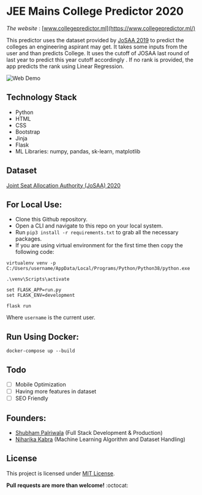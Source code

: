 # JEE Mains College Predictor 2020
*The website* : [www.collegepredictor.ml](https://www.collegepredictor.ml/)

This predictor uses the dataset provided by [JoSAA 2019](https://josaa.nic.in/WebInfo/Page/Page?PageId=1&LangId=P) to predict the colleges an engineering aspirant may get. It takes some inputs from the user and than predicts College. It uses the cutoff of JOSAA last round of last year to predict this year cutoff accordingly . If no rank is provided, the app predicts the rank using Linear Regression.

![Web Demo](data/demo.gif)

## Technology Stack
- Python
- HTML
- CSS
- Bootstrap
- Jinja
- Flask
- ML Libraries: numpy, pandas, sk-learn, matplotlib

## Dataset
[Joint Seat Allocation Authority (JoSAA) 2020](https://josaa.nic.in/webinfo/Page/Page?PageId=6&LangId=P)

## For Local Use:
- Clone this Github repository.
- Open a CLI and navigate to this repo on your local system.
- Run `pip3 install -r requirements.txt` to grab all the necessary packages.
- If you are using virtual environment for the first time then copy the following code:

```
virtualenv venv -p C:/Users/username/AppData/Local/Programs/Python/Python38/python.exe

.\venv\Scripts\activate

set FLASK_APP=run.py
set FLASK_ENV=development

flask run
```
Where `username` is the current user.

## Run Using Docker:
`docker-compose up --build`

## Todo
- [ ] Mobile Optimization
- [ ] Having more features in dataset
- [ ] SEO Friendly

## Founders:
 - [Shubham Palriwala](https://github.com/ShubhamPalriwala) (Full Stack Development & Production)
 - [Niharika Kabra](https://github.com/feyre-2001) (Machine Learning Algorithm and Dataset Handling)
 

## License
This project is licensed under [MIT License](LICENSE).

**Pull requests are more than welcome!** :octocat:
